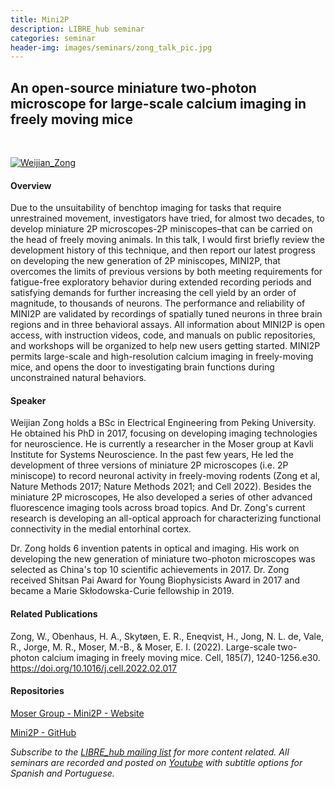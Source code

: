 ```yaml
---
title: Mini2P
description: LIBRE_hub seminar
categories: seminar
header-img: images/seminars/zong_talk_pic.jpg
---
```


## An open-source miniature two-photon microscope for large-scale calcium imaging in freely moving mice

<br>

[![Weijian_Zong](http://img.youtube.com/vi/GUsdp2OUBT8/0.jpg)](https://youtu.be/GUsdp2OUBT8) 

#### Overview
Due to the unsuitability of benchtop imaging for tasks that require unrestrained movement, investigators have tried, for almost two decades, to develop miniature 2P microscopes-2P miniscopes–that can be carried on the head of freely moving animals. In this talk, I would first briefly review the development history of this technique, and then report our latest progress on developing the new generation of 2P miniscopes, MINI2P, that overcomes the limits of previous versions by both meeting requirements for fatigue-free exploratory behavior during extended recording periods and satisfying demands for further increasing the cell yield by an order of magnitude, to thousands of neurons. The performance and reliability of MINI2P are validated by recordings of spatially tuned neurons in three brain regions and in three behavioral assays. All information about MINI2P is open access, with instruction videos, code, and manuals on public repositories, and workshops will be organized to help new users getting started. MINI2P permits large-scale and high-resolution calcium imaging in freely-moving mice, and opens the door to investigating brain functions during unconstrained natural behaviors.

#### Speaker
Weijian Zong holds a BSc in Electrical Engineering from Peking University. He obtained his PhD in 2017, focusing on developing imaging technologies for neuroscience. He is currently a researcher in the Moser group at Kavli Institute for Systems Neuroscience. In the past few years, He led the development of three versions of miniature 2P microscopes (i.e. 2P miniscope) to record neuronal activity in freely-moving rodents (Zong et al, Nature Methods 2017; Nature Methods 2021; and Cell 2022). Besides the miniature 2P microscopes, He also developed a series of other advanced fluorescence imaging tools across broad topics. And Dr. Zong's current research is developing an all-optical approach for characterizing functional connectivity in the medial entorhinal cortex.

Dr. Zong holds 6 invention patents in optical and imaging. His work on developing the new generation of miniature two-photon microscopes was selected as China's top 10 scientific achievements in 2017. Dr. Zong received Shitsan Pai Award for Young Biophysicists Award in 2017 and became a Marie Skłodowska-Curie fellowship in 2019.

#### Related Publications
Zong, W., Obenhaus, H. A., Skytøen, E. R., Eneqvist, H., Jong, N. L. de, Vale, R., Jorge, M. R., Moser, M.-B., & Moser, E. I. (2022). Large-scale two-photon calcium imaging in freely moving mice. Cell, 185(7), 1240-1256.e30. https://doi.org/10.1016/j.cell.2022.02.017

#### Repositories

[Moser Group - Mini2P - Website](https://www.ntnu.edu/kavli/mini2p)

[Mini2P - GitHub](https://github.com/kavli-ntnu/MINI2P_toolbox)

*Subscribe to the [LIBRE_hub mailing list](https://mailchi.mp/2efa11be3d6b/libre_hub) for more content related. All seminars are recorded and posted on [Youtube](https://www.youtube.com/channel/UCKaffupDA8KKrDE0rd668Xw) with subtitle options for Spanish and Portuguese.*
